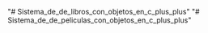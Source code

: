 "# Sistema_de_de_libros_con_objetos_en_c_plus_plus" 
"# Sistema_de_de_peliculas_con_objetos_en_c_plus_plus" 
